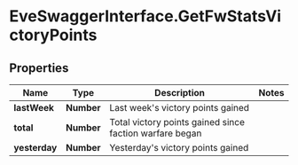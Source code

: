 # EveSwaggerInterface.GetFwStatsVictoryPoints

## Properties
Name | Type | Description | Notes
------------ | ------------- | ------------- | -------------
**lastWeek** | **Number** | Last week's victory points gained | 
**total** | **Number** | Total victory points gained since faction warfare began | 
**yesterday** | **Number** | Yesterday's victory points gained | 


